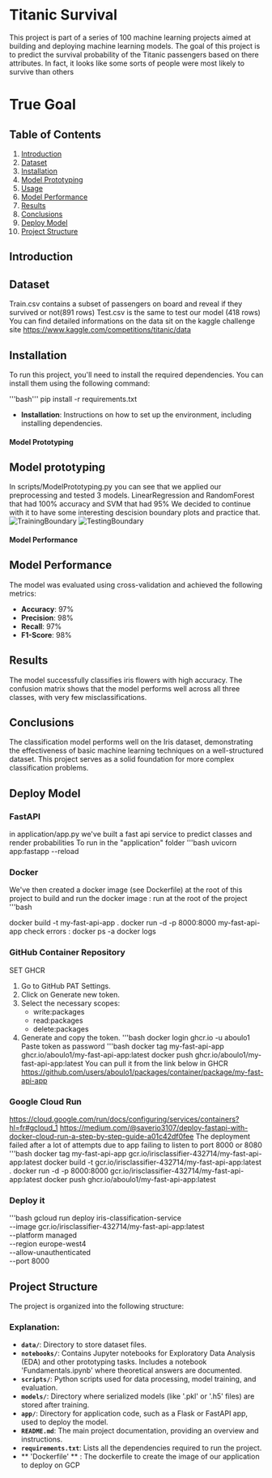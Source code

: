# Titanic SurvivalThis project is part of a series of 100 machine learning projects aimed at building and deploying machine learning models. The goal of this project is to predict the survival probability of the Titanic passengers based on there attributes.In fact, it looks like some sorts of people were most likely to survive than others# True Goal## Table of Contents1. [Introduction](#introduction)2. [Dataset](#dataset)3. [Installation](#installation)4. [Model Prototyping](#Model-Prototyping)5. [Usage](#usage)6. [Model Performance](#model-performance)7. [Results](#results)8. [Conclusions](#conclusions)9. [Deploy Model](#deploy-model)10. [Project Structure](#project-structure)## Introduction## DatasetTrain.csv contains a subset of passengers on board and reveal if they survived or not(891 rows)Test.csv is the same to test our model (418 rows)You can find detailed informations on the data sit on the kaggle challenge sitehttps://www.kaggle.com/competitions/titanic/data## InstallationTo run this project, you'll need to install the required dependencies. You can install them using the following command:'''bash'''pip install -r requirements.txt- **Installation**: Instructions on how to set up the environment, including installing dependencies. #### **Model Prototyping**## Model prototypingIn scripts/ModelPrototyping.py you can see that we applied our preprocessing and tested 3 models.LinearRegression and RandomForest that had 100% accuracy and SVM that had 95%We decided to continue with it to have some interesting descision boundary plots and practice that.![TrainingBoundary](data/SVM_DB_train.png)![TestingBoundary](data/SVM_DB_test.png)#### **Model Performance**## Model PerformanceThe model was evaluated using cross-validation and achieved the following metrics:- **Accuracy**: 97%- **Precision**: 98%- **Recall**: 97%- **F1-Score**: 98%## ResultsThe model successfully classifies iris flowers with high accuracy. The confusion matrix shows that the model performs well across all three classes, with very few misclassifications.## ConclusionsThe classification model performs well on the Iris dataset, demonstrating the effectiveness of basic machine learning techniques on a well-structured dataset. This project serves as a solid foundation for more complex classification problems.## Deploy Model### FastAPIin application/app.py we've built a fast api service to predict classes and render probabilitiesTo run in the "application" folder '''bashuvicorn app:fastapp --reload### DockerWe've then created a docker image (see Dockerfile) at the root of this projectto build and run the docker image : run at the root of the project'''bashdocker build -t my-fast-api-app .docker run -d -p 8000:8000 my-fast-api-appcheck errors : docker ps -adocker logs <logs>### GitHub Container RepositorySET GHCR1. Go to GitHub PAT Settings.2. Click on Generate new token.3. Select the necessary scopes:    * write:packages    * read:packages    * delete:packages4. Generate and copy the token.'''bashdocker login ghcr.io -u aboulo1Paste token as password'''bashdocker tag my-fast-api-app ghcr.io/aboulo1/my-fast-api-app:latestdocker push ghcr.io/aboulo1/my-fast-api-app:latestYou can pull it from the link below in GHCRhttps://github.com/users/aboulo1/packages/container/package/my-fast-api-app### Google Cloud Runhttps://cloud.google.com/run/docs/configuring/services/containers?hl=fr#gcloud_1https://medium.com/@saverio3107/deploy-fastapi-with-docker-cloud-run-a-step-by-step-guide-a01c42df0feeThe deployment failed after a lot of attempts due to app failing to listen to port 8000 or 8080'''bashdocker tag my-fast-api-app gcr.io/irisclassifier-432714/my-fast-api-app:latestdocker build -t gcr.io/irisclassifier-432714/my-fast-api-app:latest .docker run -d -p 8000:8000 gcr.io/irisclassifier-432714/my-fast-api-app:latestdocker push ghcr.io/aboulo1/my-fast-api-app:latest### Deploy it '''bashgcloud run deploy iris-classification-service \  --image gcr.io/irisclassifier-432714/my-fast-api-app:latest \  --platform managed \  --region europe-west4 \  --allow-unauthenticated \  --port 8000## Project StructureThe project is organized into the following structure:### Explanation:- **`data/`**: Directory to store dataset files.- **`notebooks/`**: Contains Jupyter notebooks for Exploratory Data Analysis (EDA) and other prototyping tasks. Includes a notebook 'Fundamentals.ipynb' where theoretical answers are documented.- **`scripts/`**: Python scripts used for data processing, model training, and evaluation.- **`models/`**: Directory where serialized models (like '.pkl' or '.h5' files) are stored after training.- **`app/`**: Directory for application code, such as a Flask or FastAPI app, used to deploy the model.- **`README.md`**: The main project documentation, providing an overview and instructions.- **`requirements.txt`**: Lists all the dependencies required to run the project.- ** 'Dockerfile' ** : The dockerfile to create the image of our application to deploy on GCP